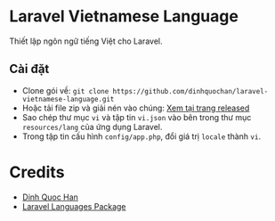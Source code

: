 # Laravel Vietnamese Language

Thiết lập ngôn ngữ tiếng Việt cho Laravel.

## Cài đặt

- Clone gói về: `git clone https://github.com/dinhquochan/laravel-vietnamese-language.git`
- Hoặc tải file zip và giải nén vào chúng: [Xem tại trang released](https://github.com//dinhquochan/laravel-vietnamese-language/releases)
- Sao chép thư mục `vi` và tập tin `vi.json` vào bên trong thư mục `resources/lang` của ứng dụng Laravel.
- Trong tập tin cấu hình `config/app.php`, đổi giá trị `locale` thành `vi`.

# Credits

- [Dinh Quoc Han](https://github.com/dinhquochan)
- [Laravel Languages Package](https://github.com/caouecs/Laravel-lang)


